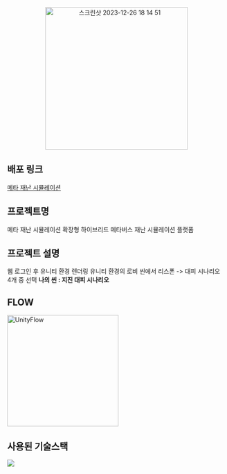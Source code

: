 <div>

  <div align="center">
      <img width="329" alt="스크린샷 2023-12-26 18 14 51" src="https://github.com/Kyxxn/React_Metaverse/assets/129862357/f982eb8e-7665-40eb-8f95-b55bb0bdbd6b">
  </div>

## 배포 링크

[메타 재난 시뮬레이션](http://3.36.87.32:3000/)   
## 프로젝트명   
메타 재난 시뮬레이션
확장형 하이브리드 메타버스 재난 시뮬레이션 플랫폼
## 프로젝트 설명   
웹 로그인 후 유니티 환경 렌더링
유니티 환경의 로비 씬에서 리스폰 -> 대피 시나리오 4개 중 선택
**나의 씬 : 지진 대피 시나리오**

## FLOW
<img width="257" alt="UnityFlow" src="https://github.com/Kyxxn/Unity_Metaverse/assets/129862357/1b6a2592-1a77-4bf8-9b92-828df43c3d68">

## 사용된 기술스택   
<img src="https://img.shields.io/badge/Unity-000000?style=for-the-badge&logo=unity&logoColor=white">
</div>
